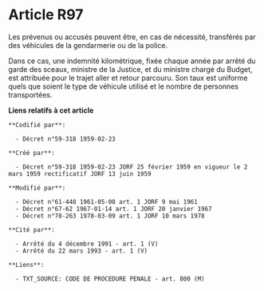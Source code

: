 # Article R97

Les prévenus ou accusés peuvent être, en cas de nécessité, transférés par des véhicules de la gendarmerie ou de la police.

Dans ce cas, une indemnité kilométrique, fixée chaque année par arrêté du garde des sceaux, ministre de la Justice, et du
ministre chargé du Budget, est attribuée pour le trajet aller et retour parcouru. Son taux est uniforme quels que soient le
type de véhicule utilisé et le nombre de personnes transportées.

**Liens relatifs à cet article**

	**Codifié par**:

	  - Décret n°59-318 1959-02-23

	**Créé par**:

	  - Décret n°59-318 1959-02-23 JORF 25 février 1959 en vigueur le 2 mars 1959 rectificatif JORF 13 juin 1959

	**Modifié par**:

	  - Décret n°61-448 1961-05-08 art. 1 JORF 9 mai 1961
	  - Décret n°67-62 1967-01-14 art. 1 JORF 20 janvier 1967
	  - Décret n°78-263 1978-03-09 art. 1 JORF 10 mars 1978

	**Cité par**:

	  - Arrêté du 4 décembre 1991 - art. 1 (V)
	  - Arrêté du 22 mars 1993 - art. 1 (V)

	**Liens**:

	  - TXT_SOURCE: CODE DE PROCEDURE PENALE - art. 800 (M)
